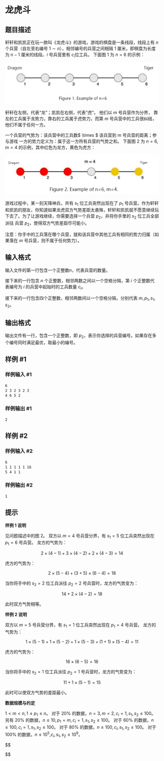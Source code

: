 # 龙虎斗

## 题目描述

轩轩和凯凯正在玩一款叫《龙虎斗》的游戏，游戏的棋盘是一条线段，线段上有 $n$ 个兵营（自左至右编号 $1 \sim n$），相邻编号的兵营之间相隔 $1$ 厘米，即棋盘为长度为 $n-1$ 厘米的线段。$i$ 号兵营里有 $c_i$位工兵。 下面图 1 为 $n=6$ 的示例：

![](media/image1.png)

轩轩在左侧，代表“龙”；凯凯在右侧，代表“虎”。 他们以 $m$ 号兵营作为分界， 靠左的工兵属于龙势力，靠右的工兵属于虎势力，而第 $m$ 号兵营中的工兵很纠结，他们不属于任何一方。

一个兵营的气势为：该兵营中的工兵数$ \times $ 该兵营到 $m$ 号兵营的距离；参与游戏 一方的势力定义为：属于这一方所有兵营的气势之和。
下面图 2 为 $n = 6,m = 4$ 的示例，其中红色为龙方，黄色为虎方：

![](media/image2.png)

游戏过程中，某一刻天降神兵，共有 $s_1$ 位工兵突然出现在了 $p_1$ 号兵营。作为轩轩和凯凯的朋友，你知道如果龙虎双方气势差距太悬殊，轩轩和凯凯就不愿意继续玩下去了。为了让游戏继续，你需要选择一个兵营 $p_2$，并将你手里的 $s_2$ 位工兵全部派往 兵营 $p_2$，使得双方气势差距尽可能小。

 注意：你手中的工兵落在哪个兵营，就和该兵营中其他工兵有相同的势力归属（如果落在 $m$ 号兵营，则不属于任何势力）。

## 输入格式

输入文件的第一行包含一个正整数$n$，代表兵营的数量。

接下来的一行包含 $n$ 个正整数，相邻两数之间以一个空格分隔，第 $i$ 个正整数代 表编号为 $i$ 的兵营中起始时的工兵数量 $c_i$。

接下来的一行包含四个正整数，相邻两数间以一个空格分隔，分别代表 $m,p_1,s_1,s_2$。

## 输出格式

输出文件有一行，包含一个正整数，即 $p_2$，表示你选择的兵营编号。如果存在多个编号同时满足最优，取最小的编号。

## 样例 #1

### 样例输入 #1

```
6 
2 3 2 3 2 3 
4 6 5 2
```

### 样例输出 #1

```
2
```

## 样例 #2

### 样例输入 #2

```
6 
1 1 1 1 1 16 
5 4 1 1
```

### 样例输出 #2

```
1
```

## 提示

**样例 1 说明**

见问题描述中的图 2。
双方以 $m=4$ 号兵营分界，有 $s_1=5$ 位工兵突然出现在 $p_1=6$ 号兵营。
龙方的气势为：

$$
2 \times (4-1)+3 \times (4-2)+2 \times (4-3) = 14
$$

虎方的气势为：

$$
2 \times  (5 - 4) + (3 + 5) \times (6 - 4) = 18 
$$

当你将手中的 $s_2 = 2$ 位工兵派往 $p_2 = 2$ 号兵营时，龙方的气势变为：

$$
14 + 2 \times  (4 - 2) = 18 
$$

此时双方气势相等。

**样例 2 说明**

双方以 $m = 5$ 号兵营分界，有 $s_1 = 1$ 位工兵突然出现在 $p_1 = 4$ 号兵营。
龙方的气势为：

$$
1 \times  (5 - 1) + 1 \times  (5 - 2) + 1 \times  (5 - 3) + (1 + 1) \times  (5 - 4) = 11
$$

虎方的气势为：

$$
16 \times  (6 - 5) = 16 
$$

当你将手中的 $s_2 = 1$ 位工兵派往 $p_2 = 1$ 号兵营时，龙方的气势变为：

$$
11 + 1 \times  (5 - 1) = 15
$$

此时可以使双方气势的差距最小。

**数据规模与约定**

$1 < m < n,1 ≤ p_1 ≤ n$。
对于 $20\%$ 的数据，$n = 3,m = 2, c_i = 1, s_1,s_2 ≤ 100$。
另有 $20\%$ 的数据，$n ≤ 10, p_1 = m, c_i = 1, s_1,s_2 ≤ 100$。
对于 $60\%$ 的数据，$n ≤ 100, c_i = 1, s_1,s_2 ≤ 100$。
对于 $80\%$ 的数据，$n ≤ 100, c_i,s_1,s_2 ≤ 100$。
对于 $100\%$ 的数据，$n≤10^5$,$c_i,s_1,s_2≤10^9$。

$$


$$
